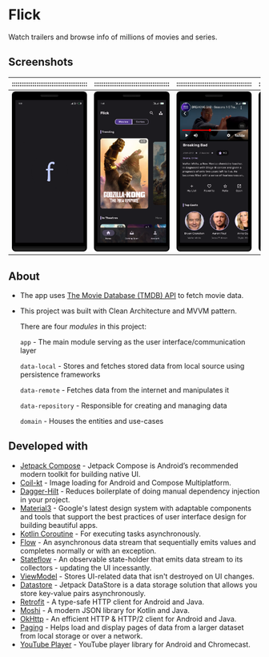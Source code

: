 # Flick
Watch trailers and browse info of millions of movies and series.

## Screenshots
|::::::::::::::::::::::::::::::::::::::::|::::::::::::::::::::::::::::::::::::::::|::::::::::::::::::::::::::::::::::::::::|::::::::::::::::::::::::::::::::::::::::|::::::::::::::::::::::::::::::::::::::::|
|:--:|:--:|:--:|:--:|:--:|
|![Launch screen](screenshots/launch_screen.png)|![Home screen](screenshots/home_screen.png)|![Details screen](screenshots/details_screen.png)|![Category screen](screenshots/category_screen.png)|![Coming Soon screen](screenshots/coming_soon_screen.png)|

## About
* The app uses [The Movie Database (TMDB) API](https://developer.themoviedb.org/docs) to fetch movie data.

* This project was built with Clean Architecture and MVVM pattern.

    There are four _modules_ in this project:

    `app` - The main module serving as the user interface/communication layer

    `data-local` - Stores and fetches stored data from local source using persistence frameworks

    `data-remote` - Fetches data from the internet and manipulates it

    `data-repository` - Responsible for creating and managing data

    `domain` - Houses the entities and use-cases

## Developed with
* [Jetpack Compose](https://developer.android.com/jetpack/compose) - Jetpack Compose is Android’s recommended modern toolkit for building native UI.
* [Coil-kt](https://coil-kt.github.io/coil/compose) - Image loading for Android and Compose Multiplatform.
* [Dagger-Hilt](https://developer.android.com/training/dependency-injection/hilt-android) - Reduces boilerplate of doing manual dependency injection in your project.
* [Material3](https://m3.material.io) - Google's latest design system with adaptable components and tools that support the best practices of user interface design for building beautiful apps.
* [Kotlin Coroutine](https://kotlinlang.org/docs/coroutines-overview.html) - For executing tasks asynchronously.
* [Flow](https://kotlinlang.org/api/kotlinx.coroutines/kotlinx-coroutines-core/kotlinx.coroutine.flow/-flow) - An asynchronous data stream that sequentially emits values and completes normally or with an exception.
* [Stateflow](https://developer.android.com/kotlin/flow/stateflow-and-sharedflow) - An observable state-holder that emits data stream to its collectors - updating the UI incessantly.
* [ViewModel](https://developer.android.com/topic/libraries/architecture/viewmodel) - Stores UI-related data that isn't destroyed on UI changes.
* [Datastore](https://developer.android.com/topic/libraries/architecture/datastore) - Jetpack DataStore is a data storage solution that allows you store key-value pairs asynchronously.
* [Retrofit](https://square.github.io/retrofit) - A type-safe HTTP client for Android and Java.
* [Moshi](https://sqaure.github.io/moshi) - A modern JSON library for Kotlin and Java.
* [OkHttp](https://sqaure.github.io/okhttp) - An efficient HTTP & HTTP/2 client for Android and Java.
* [Paging](https://developer.android.com/topic/libraries/architecture/paging) - Helps load and display pages of data from a larger dataset from local storage or over a network.
* [YouTube Player](https://pierfrancescosoffritti.github.io/android-youtube-player) - YouTube player library for Android and Chromecast.